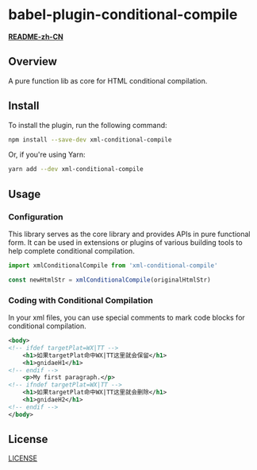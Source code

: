 # babel-plugin-conditional-compile
**[README-zh-CN](README_zh_CN.md)**

## Overview

A pure function lib as core for HTML conditional compilation.

## Install

To install the plugin, run the following command:

```bash
npm install --save-dev xml-conditional-compile
```

Or, if you're using Yarn:

```bash
yarn add --dev xml-conditional-compile
```

## Usage

### Configuration

This library serves as the core library and provides APIs in pure functional form. It can be used in extensions or plugins of various building tools to help complete conditional compilation.

```js
import xmlConditionalCompile from 'xml-conditional-compile'

const newHtmlStr = xmlConditionalCompile(originalHtmlStr)
```

### Coding with Conditional Compilation

In your xml files, you can use special comments to mark code blocks for conditional compilation.

```xml
<body>
<!-- ifdef targetPlat=WX|TT -->
    <h1>如果targetPlat命中WX|TT这里就会保留</h1>
    <h1>gnidaeH1</h1>
<!-- endif -->
    <p>My first paragraph.</p>
<!-- ifndef targetPlat=WX|TT -->
    <h1>如果targetPlat命中WX|TT这里就会删除</h1>
    <h1>gnidaeH2</h1>
<!-- endif -->
</body>
```

## License
[LICENSE](LICENSE)

